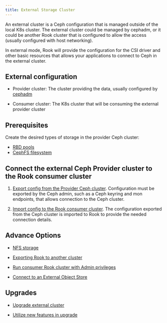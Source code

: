 ```yaml
---
title: External Storage Cluster
---
```


An external cluster is a Ceph configuration that is managed outside of the local K8s cluster. The external cluster could be managed by cephadm, or it could be another Rook cluster that is configured to allow the access (usually configured with host networking).

In external mode, Rook will provide the configuration for the CSI driver and other basic resources that allows your applications to connect to Ceph in the external cluster.

## External configuration

* Provider cluster: The cluster providing the data, usually configured by [cephadm](https://docs.ceph.com/en/pacific/cephadm/#cephadm)

* Consumer cluster: The K8s cluster that will be consuming the external provider cluster

## Prerequisites

Create the desired types of storage in the provider Ceph cluster:

* [RBD pools](https://docs.ceph.com/en/latest/rados/operations/pools/#create-a-pool)
* [CephFS filesystem](https://docs.ceph.com/en/latest/cephfs/createfs/)

## Connect the external Ceph Provider cluster to the Rook consumer cluster

1) [Export config from the Provider Ceph cluster](provider-export.md). Configuration must be exported by the Ceph admin, such as a Ceph keyring and mon endpoints, that allows connection to the Ceph cluster.

2) [Import config to the Rook consumer cluster](consumer-import.md). The configuration exported from the Ceph cluster is imported to Rook to provide the needed connection details.

## Advance Options

* [NFS storage](advance-external.md#nfs-storage)

* [Exporting Rook to another cluster](advance-external.md#exporting-rook-to-another-cluster)

* [Run consumer Rook cluster with Admin privileges](advance-external.md#admin-privileges)

* [Connect to an External Object Store](advance-external.md#connect-to-an-external-object-store)

## Upgrades

* [Upgrade external cluster](upgrade-external.md#upgrade-external-cluster)

* [Utilize new features in upgrade](upgrade-external.md#upgrade-cluster-to-utilize-new-feature)
